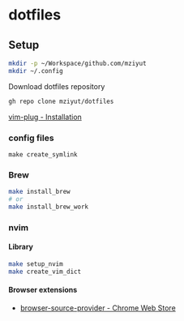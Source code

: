 # dotfiles

## Setup

```sh
mkdir -p ~/Workspace/github.com/mziyut
mkdir ~/.config
```

Download dotfiles repository

```sh
gh repo clone mziyut/dotfiles
```

[vim-plug - Installation](https://github.com/junegunn/vim-plug#installation)

### config files

```
make create_symlink
```

### Brew

```sh
make install_brew
# or
make install_brew_work
```

### nvim

#### Library

```sh
make setup_nvim
make create_vim_dict
```

#### Browser extensions

- [browser-source-provider - Chrome Web Store](https://chrome.google.com/webstore/detail/browser-source-provider/lkaldcfmhailjfcbapicgkdkkamanlml?utm_source=chrome-ntp-icon)
